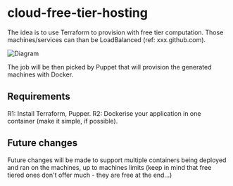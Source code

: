 # cloud-free-tier-hosting
The idea is to use Terraform to provision with free tier computation. Those machines/services can than be LoadBalanced (ref: xxx.github.com).

![Diagram](https://iili.io/JceXXn.png)


The job will be then picked by Puppet that will provision the generated machines with Docker.

## Requirements
R1: Install Terraform, Pupper.
R2: Dockerise your application in one container (make it simple, if possible).

## Future changes
Future changes will be made to support multiple containers being deployed and ran on the machines, up to machines limits (keep in mind that free tiered ones don't offer much - they are free at the end...)

